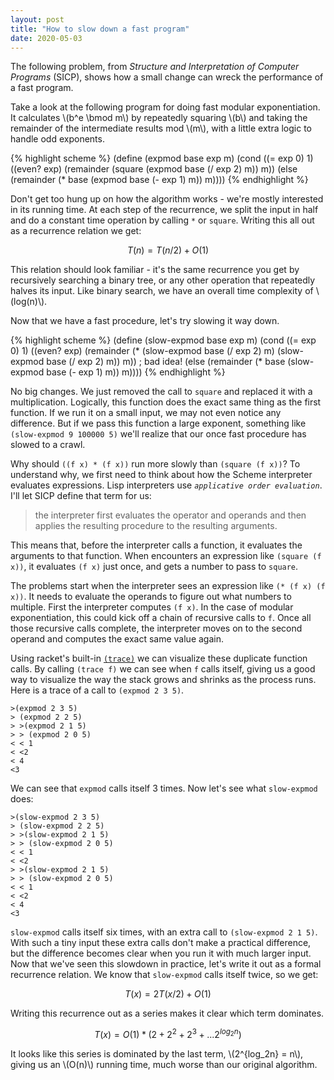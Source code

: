 ```yaml
---
layout: post
title: "How to slow down a fast program"
date: 2020-05-03
---
```


The following problem, from _Structure and Interpretation of Computer Programs_ (SICP), shows how a small change can wreck the performance of a fast program.

Take a look at the following program for doing fast modular exponentiation. It calculates \\(b^e \bmod m\\) by repeatedly squaring \\(b\\) and taking the remainder of the intermediate results mod \\(m\\), with a little extra logic to handle odd exponents.

{% highlight scheme %}
(define (expmod base exp m)
  (cond ((= exp 0) 1)
        ((even? exp)
         (remainder (square (expmod base (/ exp 2) m)) m))
         (else
         (remainder (* base (expmod base (- exp 1) m)) m))))
{% endhighlight %}

Don't get too hung up on how the algorithm works - we're mostly interested in its running time. At each step of the recurrence, we split the input in half and do a constant time operation by calling `*` or `square`. Writing this all out as a recurrence relation we get:

$$
	T(n)= T(n/2) + O(1)
$$

This relation should look familiar - it's the same recurrence you get by recursively searching a binary tree, or any other operation that repeatedly halves its input. Like binary search, we have an overall time complexity of \\(log(n)\\).

Now that we have a fast procedure, let's try slowing it way down.

{% highlight scheme %}
(define (slow-expmod base exp m)
  (cond ((= exp 0) 1)
        ((even? exp)
         (remainder (* (slow-expmod base (/ exp 2) m)
                       (slow-expmod base (/ exp 2) m)) m)) ; bad idea!
         (else
         (remainder (* base (slow-expmod base (- exp 1) m)) m))))
{% endhighlight %}

No big changes. We just removed the call to `square` and replaced it with a multiplication. Logically, this function does the exact same thing as the first function. If we run it on a small input, we may not even notice any difference. But if we pass this function a large exponent, something like `(slow-expmod 9 100000 5)` we'll realize that our once fast procedure has slowed to a crawl.

Why should `((f x) * (f x))` run more slowly than `(square (f x))`? To understand why, we first need to think about how the Scheme interpreter evaluates expressions. Lisp interpreters use _`applicative order evaluation`_. I'll let SICP define that term for us:

  > the interpreter first evaluates the operator and operands and then applies the resulting procedure to the resulting arguments.

This means that, before the interpreter calls a function, it evaluates the arguments to that function. When encounters an expression like `(square (f x))`, it evaluates `(f x)` just once, and gets a number to pass to `square`.

The problems start when the interpreter sees an expression like `(* (f x) (f x))`. It needs to evaluate the operands to figure out what numbers to multiple. First the interpreter computes `(f x)`. In the case of modular exponentiation, this could kick off a chain of recursive calls to `f`. Once all those recursive calls complete, the interpreter moves on to the second operand and computes the exact same value again.

Using racket's built-in [`(trace)`](https://docs.racket-lang.org/reference/debugging.html) we can visualize these duplicate function calls. By calling `(trace f)` we can see when `f` calls itself, giving us a good way to visualize the way the stack grows and shrinks as the process runs. Here is a trace of a call to `(expmod 2 3 5)`.

```
>(expmod 2 3 5)
> (expmod 2 2 5)
> >(expmod 2 1 5)
> > (expmod 2 0 5)
< < 1
< <2
< 4
<3
```

We can see that `expmod` calls itself 3 times. Now let's see what `slow-expmod` does:

```
>(slow-expmod 2 3 5)
> (slow-expmod 2 2 5)
> >(slow-expmod 2 1 5)
> > (slow-expmod 2 0 5)
< < 1
< <2
> >(slow-expmod 2 1 5)
> > (slow-expmod 2 0 5)
< < 1
< <2
< 4
<3
```

`slow-expmod` calls itself six times, with an extra call to `(slow-expmod 2 1 5)`. With such a tiny input these extra calls don't make a practical difference, but the difference becomes clear when you run it with much larger input. Now that we've seen this slowdown in practice, let's write it out as a formal recurrence relation. We know that `slow-expmod` calls itself twice, so we get:

$$
T(x) = 2T(x/2) + O(1)
$$

Writing this recurrence out as a series makes it clear which term dominates.

$$
T(x) = O(1) * (2 + 2^2 + 2^3 + ... 2^{log_2n})
$$

It looks like this series is dominated by the last term, \\(2^{log_2n} = n\\), giving us an \\(O(n)\\) running time, much worse than our original algorithm.
